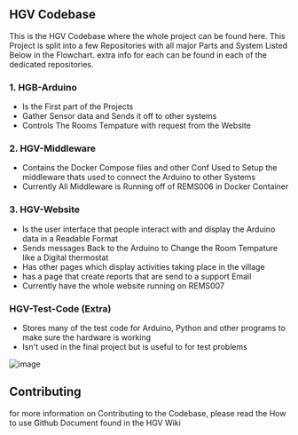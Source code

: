 ## HGV Codebase
This is the HGV Codebase where the whole project can be found here. This Project is split into a few Repositories with all major Parts and System Listed Below in the Flowchart. extra info for each can be found in each of the dedicated repositories.

### 1. HGB-Arduino 
- Is the First part of the Projects
- Gather Sensor data and Sends it off to other systems
- Controls The Rooms Tempature with request from the Website 
### 2. HGV-Middleware
- Contains the Docker Compose files and other Conf Used to Setup the middleware thats used to connect the Arduino to other Systems
- Currently All Middleware is Running off of REMS006 in Docker Container 

### 3. HGV-Website
- Is the user interface that people interact with and display the Arduino data in a Readable Format
- Sends messages Back to the Arduino to Change the Room Tempature like a Digital thermostat
- Has other pages which display activities taking place in the village
- has a page that create reports that are send to a support Email 
- Currently have the whole website running on REMS007

### HGV-Test-Code (Extra)
- Stores many of the test code for Arduino, Python and other programs to make sure the hardware is working
- Isn't used in the final project but is useful to for test problems

![image](https://github.com/user-attachments/assets/a9d14921-8f8d-4488-ada5-d5ea3c2b6ea3)

## Contributing
for more information on Contributing to the Codebase, please read the How to use Github Document found in the HGV Wiki
